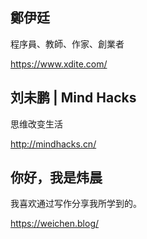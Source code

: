 
## 鄭伊廷
程序員、教師、作家、創業者

https://www.xdite.com/

## 刘未鹏 | Mind Hacks
思维改变生活

http://mindhacks.cn/

## 你好，我是炜晨
我喜欢通过写作分享我所学到的。 

https://weichen.blog/

